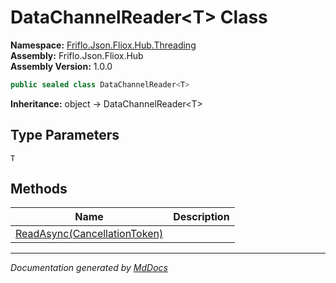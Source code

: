 ﻿<!--  
  <auto-generated>   
    The contents of this file were generated by a tool.  
    Changes to this file may be list if the file is regenerated  
  </auto-generated>   
-->

# DataChannelReader\<T\> Class

**Namespace:** [Friflo.Json.Fliox.Hub.Threading](../index.md)  
**Assembly:** Friflo.Json.Fliox.Hub  
**Assembly Version:** 1.0.0

```csharp
public sealed class DataChannelReader<T>
```

**Inheritance:** object → DataChannelReader\<T\>

## Type Parameters

`T`

## Methods

| Name                                                 | Description |
| ---------------------------------------------------- | ----------- |
| [ReadAsync(CancellationToken)](methods/ReadAsync.md) |             |

___

*Documentation generated by [MdDocs](https://github.com/ap0llo/mddocs)*
